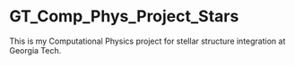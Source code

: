 # GT_Comp_Phys_Project_Stars

This is my Computational Physics project for stellar structure integration at Georgia Tech.
